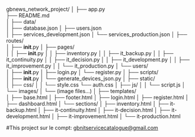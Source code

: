 gbnews_network_project/
│
├── app.py                     
├── README.md                
│
├── data/                      
│   ├── database.json
│   ├── users.json            
│   ├── services_development.json
│   └── services_production.json
│
├── routes/                   
│   ├── __init__.py
│   ├── pages/                 
│   │   ├── __init__.py
│   │   ├── inventory.py
│   │   ├── it_backup.py
│   │   ├── it_continuity.py
│   │   ├── it_decision.py
│   │   ├── it_development.py
│   │   ├── it_improvement.py
│   │   └── it_production.py
│   └── users/            
│       ├── __init__.py
│       ├── login.py
│       └── register.py
│
├── scripts/                 
│   ├── __init__.py
│   └── generate_devices_json.py
│
├── static/                
│   ├── css/
│   │   └── style.css
        └── auth.css
│   ├── js/
│   │   └── script.js
│   └── images/
│       └── (image files...)
│
├── templates/               
│   ├── base.html
│   ├── footer.html
│   ├── login.html
│   ├── register.html
│   ├── dashboard.html
│   └── sections/
│       ├── inventory.html
│       ├── it-backup.html
│       ├── it-continuity.html
│       ├── it-decision.html
│       ├── it-development.html
│       ├── it-improvement.html
│       └── it-production.html

#This project sur le compt: gbnitservicecatalogue@gmail.com